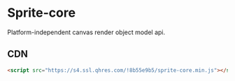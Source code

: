 # Sprite-core

Platform-independent canvas render object model api.

## CDN

```html
<script src="https://s4.ssl.qhres.com/!8b55e9b5/sprite-core.min.js"></script>
```
